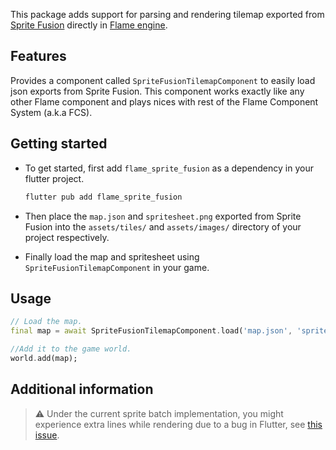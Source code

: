 This package adds support for parsing and rendering tilemap exported from [Sprite Fusion](https://www.spritefusion.com/)
directly in [Flame engine](https://flame-engine.org/).


## Features

Provides a component called `SpriteFusionTilemapComponent` to easily load json exports from Sprite Fusion.
This component works exactly like any other Flame component and plays nices with rest of the Flame
Component System (a.k.a FCS).


## Getting started

- To get started, first add `flame_sprite_fusion` as a dependency in your flutter project.

  ```bash
  flutter pub add flame_sprite_fusion
  ```

- Then place the `map.json` and `spritesheet.png` exported from Sprite Fusion into the `assets/tiles/`
and `assets/images/` directory of your project respectively.

- Finally load the map and spritesheet using `SpriteFusionTilemapComponent` in your game.


## Usage


```dart
// Load the map.
final map = await SpriteFusionTilemapComponent.load('map.json', 'spritesheet.png');

//Add it to the game world.
world.add(map);
```


## Additional information


> :warning: Under the current sprite batch implementation, you might experience extra lines while
rendering due to a bug in Flutter, see [this issue](https://github.com/flame-engine/flame/issues/1152).
